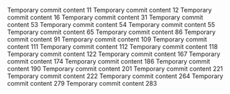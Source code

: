 Temporary commit content 11
Temporary commit content 12
Temporary commit content 16
Temporary commit content 31
Temporary commit content 53
Temporary commit content 54
Temporary commit content 55
Temporary commit content 65
Temporary commit content 86
Temporary commit content 91
Temporary commit content 109
Temporary commit content 111
Temporary commit content 112
Temporary commit content 118
Temporary commit content 122
Temporary commit content 167
Temporary commit content 174
Temporary commit content 186
Temporary commit content 190
Temporary commit content 201
Temporary commit content 221
Temporary commit content 222
Temporary commit content 264
Temporary commit content 279
Temporary commit content 283
